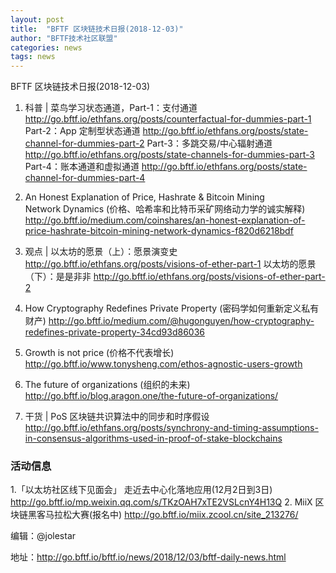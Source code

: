 ```yaml
---
layout: post
title:  "BFTF 区块链技术日报(2018-12-03)"
author: "BFTF技术社区联盟"
categories: news
tags: news
---
```


BFTF 区块链技术日报(2018-12-03)

1. 科普 | 菜鸟学习状态通道，Part-1：支付通道 <http://go.bftf.io/ethfans.org/posts/counterfactual-for-dummies-part-1>  Part-2：App 定制型状态通道 <http://go.bftf.io/ethfans.org/posts/state-channel-for-dummies-part-2>  Part-3：多跳交易/中心辐射通道 <http://go.bftf.io/ethfans.org/posts/state-channels-for-dummies-part-3> Part-4：账本通道和虚拟通道 <http://go.bftf.io/ethfans.org/posts/state-channel-for-dummies-part-4>

2. An Honest Explanation of Price, Hashrate & Bitcoin Mining Network Dynamics (价格、哈希率和比特币采矿网络动力学的诚实解释) <http://go.bftf.io/medium.com/coinshares/an-honest-explanation-of-price-hashrate-bitcoin-mining-network-dynamics-f820d6218bdf>

3. 观点 | 以太坊的愿景（上）：愿景演变史 <http://go.bftf.io/ethfans.org/posts/visions-of-ether-part-1>  以太坊的愿景（下）：是是非非 <http://go.bftf.io/ethfans.org/posts/visions-of-ether-part-2>

4. How Cryptography Redefines Private Property (密码学如何重新定义私有财产) <http://go.bftf.io/medium.com/@hugonguyen/how-cryptography-redefines-private-property-34cd93d86036>

5. Growth is not price (价格不代表增长) <http://go.bftf.io/www.tonysheng.com/ethos-agnostic-users-growth>

6. The future of organizations (组织的未来) <http://go.bftf.io/blog.aragon.one/the-future-of-organizations/>

7. 干货 | PoS 区块链共识算法中的同步和时序假设 <http://go.bftf.io/ethfans.org/posts/synchrony-and-timing-assumptions-in-consensus-algorithms-used-in-proof-of-stake-blockchains>

### 活动信息
1.「以太坊社区线下见面会」 走近去中心化落地应用(12月2日到3日) <http://go.bftf.io/mp.weixin.qq.com/s/TKzOAH7xTE2VSLcnY4H13Q>
2. MiiX  区块链黑客马拉松大赛(报名中) <http://go.bftf.io/miix.zcool.cn/site_213276/>

编辑：@jolestar

地址：http://go.bftf.io/bftf.io/news/2018/12/03/bftf-daily-news.html
